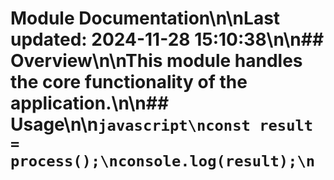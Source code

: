 # Module Documentation\n\nLast updated: 2024-11-28 15:10:38\n\n## Overview\n\nThis module handles the core functionality of the application.\n\n## Usage\n\n```javascript\nconst result = process();\nconsole.log(result);\n```
